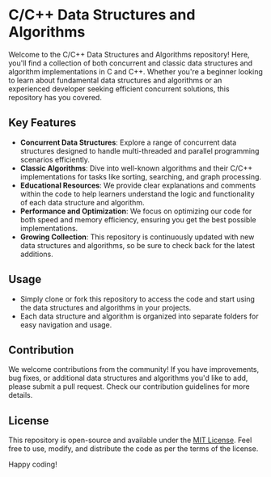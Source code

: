 # C/C++ Data Structures and Algorithms

Welcome to the C/C++ Data Structures and Algorithms repository! Here, you'll find a collection of both concurrent and classic data structures and algorithm implementations in C and C++. Whether you're a beginner looking to learn about fundamental data structures and algorithms or an experienced developer seeking efficient concurrent solutions, this repository has you covered.

## Key Features
- **Concurrent Data Structures**: Explore a range of concurrent data structures designed to handle multi-threaded and parallel programming scenarios efficiently.
- **Classic Algorithms**: Dive into well-known algorithms and their C/C++ implementations for tasks like sorting, searching, and graph processing.
- **Educational Resources**: We provide clear explanations and comments within the code to help learners understand the logic and functionality of each data structure and algorithm.
- **Performance and Optimization**: We focus on optimizing our code for both speed and memory efficiency, ensuring you get the best possible implementations.
- **Growing Collection**: This repository is continuously updated with new data structures and algorithms, so be sure to check back for the latest additions.

## Usage
- Simply clone or fork this repository to access the code and start using the data structures and algorithms in your projects.
- Each data structure and algorithm is organized into separate folders for easy navigation and usage.

## Contribution
We welcome contributions from the community! If you have improvements, bug fixes, or additional data structures and algorithms you'd like to add, please submit a pull request. Check our contribution guidelines for more details.

## License
This repository is open-source and available under the [MIT License](LICENSE.md). Feel free to use, modify, and distribute the code as per the terms of the license.

Happy coding!
